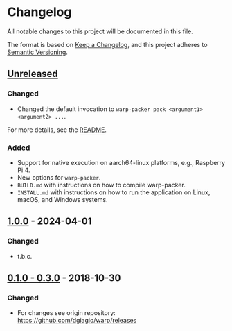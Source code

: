 # Changelog

All notable changes to this project will be documented in this file.

The format is based on [Keep a Changelog](https://keepachangelog.com/en/1.0.0/),
and this project adheres to [Semantic Versioning](https://semver.org/spec/v2.0.0.html).

## [Unreleased]
### Changed
- Changed the default invocation to `warp-packer pack <argument1> <argument2> ...`.

For more details, see the [README](./README.md#changes-in-v100).

### Added
- Support for native execution on aarch64-linux platforms, e.g., Raspberry Pi 4.
- New options for `warp-packer`.
- `BUILD.md` with instructions on how to compile warp-packer.
- `INSTALL.md` with instructions on how to run the application on Linux, macOS, and Windows systems.

## [1.0.0] - 2024-04-01
### Changed
- t.b.c.

## [0.1.0 - 0.3.0] - 2018-10-30
### Changed
- For changes see origin repository: https://github.com/dgiagio/warp/releases

[unreleased]: https://git.phoenix.ipv64.de/public/warp/compare/master...HEAD
[1.0.0]: https://git.phoenix.ipv64.de/public/warp/compare/0.3.0...1.0.0
[0.1.0 - 0.3.0]: https://github.com/dgiagio/warp/releases